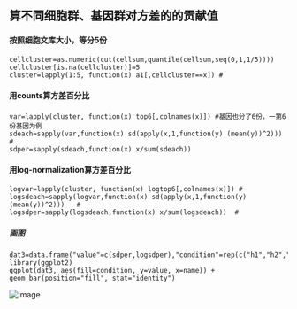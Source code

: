 ## 算不同细胞群、基因群对方差的的贡献值
#### 按照细胞文库大小，等分5份
```
cellcluster=as.numeric(cut(cellsum,quantile(cellsum,seq(0,1,1/5))))
cellcluster[is.na(cellcluster)]=5
cluster=lapply(1:5, function(x) a1[,cellcluster==x]) #
```
#### 用counts算方差百分比
```
var=lapply(cluster, function(x) top6[,colnames(x)]) #基因也分了6份，一第6份基因为例
sdeach=sapply(var,function(x) sd(apply(x,1,function(y) (mean(y))^2)))   #
sdper=sapply(sdeach,function(x) x/sum(sdeach))  
```
#### 用log-normalization算方差百分比
```
logvar=lapply(cluster, function(x) logtop6[,colnames(x)]) #
logsdeach=sapply(logvar,function(x) sd(apply(x,1,function(y) (mean(y))^2)))   #
logsdper=sapply(logsdeach,function(x) x/sum(logsdeach))  #
```
##### 画图
```
dat3=data.frame("value"=c(sdper,logsdper),"condition"=rep(c("h1","h2","h3","h4","h5"),2),"name"=c(rep(c("con","log"),each=5)))
library(ggplot2)
ggplot(dat3, aes(fill=condition, y=value, x=name)) + geom_bar(position="fill", stat="identity")
```
![image](https://user-images.githubusercontent.com/41554601/183298387-02444557-a7a5-4577-b792-36d0069b10d1.png)
